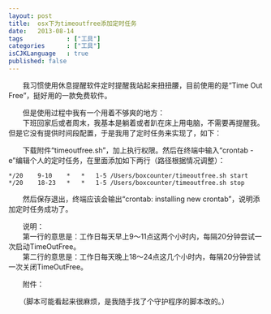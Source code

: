 ```yaml
---
layout: post
title:  osx下为timeoutfree添加定时任务
date:   2013-08-14
tags            : ["工具"]
categories      : ["工具"]
isCJKLanguage   : true
published: false
---
```


　　我习惯使用休息提醒软件定时提醒我站起来扭扭腰，目前使用的是“Time Out Free”，挺好用的一款免费软件。

　　但是使用过程中我有一个用着不够爽的地方：  
　　下班回家后或者周末，我基本是躺着或者趴在床上用电脑，不需要再提醒我。但是它没有提供时间段配置，于是我用了定时任务来实现了，如下：

　　下载附件“timeoutfree.sh”，加上执行权限。然后在终端中输入“crontab -e”编辑个人的定时任务，在里面添加如下两行（路径根据情况调整）：

    */20	9-10	*	*	1-5	/Users/boxcounter/timeoutfree.sh start
    */20	18-23	*	*	1-5	/Users/boxcounter/timeoutfree.sh stop
　　然后保存退出，终端应该会输出“crontab: installing new crontab”，说明添加定时任务成功了。

　　说明：  
　　第一行的意思是：工作日每天早上9～11点这两个小时内，每隔20分钟尝试一次启动TimeOutFree。  
　　第二行的意思是：工作日每天晚上18～24点这几个小时内，每隔20分钟尝试一次关闭TimeOutFree。

　　附件：

　　（脚本可能看起来很麻烦，是我随手找了个守护程序的脚本改的。）

